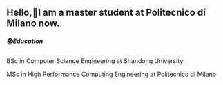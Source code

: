 ## Hello,🙌I am a master student at Politecnico di Milano now. 

##### 📚Education 

BSc in Computer Science Engineering at Shandong University

MSc in High Performance Computing Engineering at Politecnico di Milano




